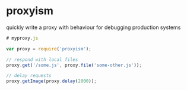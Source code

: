 # proxyism

quickly write a proxy with behaviour for debugging production systems

```js
# myproxy.js

var proxy = require('proxyism');

// respond with local files
proxy.get('/some.js', proxy.file('some-other.js'));

// delay requests
proxy.getImage(proxy.delay(2000));
```
